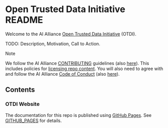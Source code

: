 # Open Trusted Data Initiative README

Welcome to the AI Alliance [Open Trusted Data Initiative](https://the-ai-alliance.github.io/open-trusted-data-initiative/) (OTDI).

TODO: Description, Motivation, Call to Action.

> [!NOTE]
> We follow the AI Alliance [CONTRIBUTING](https://github.com/The-AI-Alliance/community/blob/main/CONTRIBUTING.md) guidelines (also [here](CONTRIBUTING.md)). This includes policies for [licensing repo content](CONTRIBUTING.md#licenses). You will also need to agree with and follow the AI Alliance [Code of Conduct](https://github.com/The-AI-Alliance/community/blob/main/CODE_OF_CONDUCT.md) (also [here](CODE_OF_CONDUCT.md)). 

## Contents

### OTDI Website

The documentation for this repo is published using [GitHub Pages](https://pages.github.com/). See [GITHUB_PAGES](GITHUB_PAGES.md) for details.
